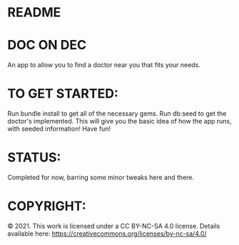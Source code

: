 # README


# DOC ON DEC 
An app to allow you to find a doctor near you that fits your needs. 

# TO GET STARTED: 
Run bundle install to get all of the necessary gems. Run db:seed to get the doctor's implemented. This will give you the basic idea of how the app runs, with seeded information! Have fun!

# STATUS: 
Completed for now, barring some minor tweaks here and there. 

# COPYRIGHT: 
© 2021. This work is licensed under a CC BY-NC-SA 4.0 license. Details available here: https://creativecommons.org/licenses/by-nc-sa/4.0/




